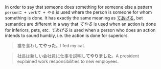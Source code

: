 In order to say that someone does something for someone else a pattern `personに + verbて + やる` is used where the person is someone for whom something is done. It has exactly the same meaning as [てあげる](114), bet semantics are different in a way that *てやる* is used when an action is done for inferiors, pets, etc. *てあげる* is used when a person who does an action intends to sound humbly, i.e. the action is done for superiors.
>猫を食わし**てやった**。I fed my cat.

>社長は新しい会社員に仕事を説明し**てやりました**。A president explained work responsibilities to new employees.